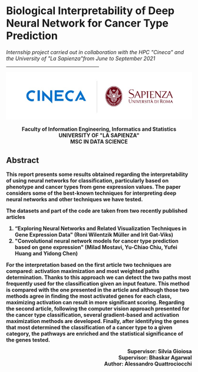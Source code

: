 # Biological Interpretability of Deep Neural Network for Cancer Type Prediction
<i>Internship project carried out in collaboration with the HPC "Cineca" and the University of "La Sapienza"from June to September 2021</i>  

<hr style="width:50%", size="3", color=black>  


<p align="center">
  <img src="https://github.com/qtt-alessandro/INTERNSHIP-CINECA/blob/main/README_img/logo.jpeg" />
</p>



<p align="center">
 <b>Faculty of Information Engineering, Informatics and Statistics <br />
UNIVERSITY OF "LA SAPIENZA" <br />
MSC IN DATA SCIENCE<b> <br />
</p>

## Abstract 
This report presents some results obtained regarding the interpretability of using neural
networks for classification, particularly based on phenotype and cancer types from
gene expression values. The paper considers some of the best-known techniques for interpreting
deep neural networks and other techniques we have tested.

The datasets and part of the code are taken from two recently published articles
1. “Exploring Neural Networks and Related Visualization Techniques in Gene Expression Data" (Roni Wilentzik Müller and Irit Gat-Viks)
2. "Convolutional neural network models for cancer type prediction based on gene expression" (Milad Mostavi, Yu-Chiao Chiu, Yufei Huang and Yidong Chen) 

For the interpretation based on the first article two techniques are
compared: activation maximization and most weighted paths determination.
Thanks to this approach we can detect the two paths most frequently used for the classification given an input feature.
This method is compared with the one presented in the article and although those two methods agree in finding the most
activated genes for each class, maximizing activation can result in more significant scoring.
Regarding the second article, following the computer vision approach presented for the cancer type classification,
several gradient-based and activation maximization methods are developed. 
Finally, after identifying the genes that most determined the classification of a cancer type to a given category, the pathways are enriched and the statistical significance of the genes tested.  



<p align="right">
 <b>Supervisor:</b> Silvia Gioiosa <br />
 <b>Supervisor:</b> Bhaskar Agarwal<br />
  <b>Author:</b> Alessandro Quattrociocchi <br />
</p>

